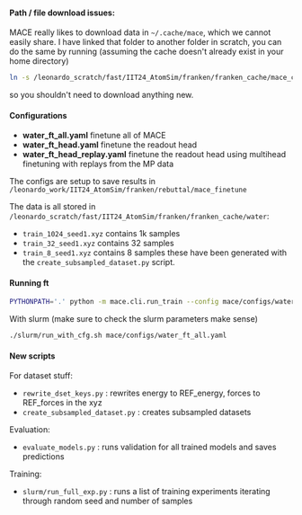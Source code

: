#### Path / file download issues:
MACE really likes to download data in `~/.cache/mace`, which we cannot easily share.
I have linked that folder to another folder in scratch, you can do the same by running (assuming the cache doesn't already exist in your home directory)
```bash
ln -s /leonardo_scratch/fast/IIT24_AtomSim/franken/franken_cache/mace_cache ~/.cache/mace
```
so you shouldn't need to download anything new.

#### Configurations
 - **water_ft_all.yaml** finetune all of MACE
 - **water_ft_head.yaml** finetune the readout head
 - **water_ft_head_replay.yaml** finetune the readout head using multihead finetuning with replays from the MP data

The configs are setup to save results in `/leonardo_work/IIT24_AtomSim/franken/rebuttal/mace_finetune`

The data is all stored in `/leonardo_scratch/fast/IIT24_AtomSim/franken/franken_cache/water`:
 - `train_1024_seed1.xyz` contains 1k samples
 - `train_32_seed1.xyz` contains 32 samples
 - `train_8_seed1.xyz` contains 8 samples
these have been generated with the `create_subsampled_dataset.py` script.

#### Running ft

```bash
PYTHONPATH='.' python -m mace.cli.run_train --config mace/configs/water_ft_all.yaml
```

With slurm (make sure to check the slurm parameters make sense)
```bash
./slurm/run_with_cfg.sh mace/configs/water_ft_all.yaml
```

#### New scripts

For dataset stuff:
 - `rewrite_dset_keys.py` : rewrites energy to REF_energy, forces to REF_forces in the xyz
 - `create_subsampled_dataset.py` : creates subsampled datasets

Evaluation:
 - `evaluate_models.py` : runs validation for all trained models and saves predictions

Training:
 - `slurm/run_full_exp.py` : runs a list of training experiments iterating through random seed and number of samples